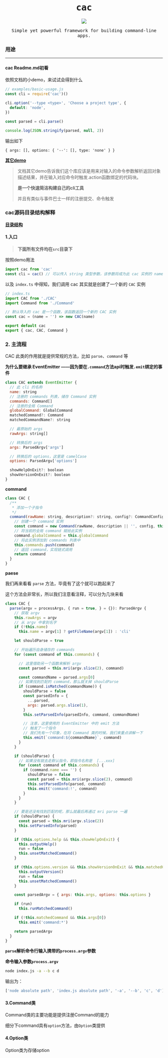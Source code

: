 <h1 align="center"><samp>cac</samp></h1>

<p align="center"><a href="https://github.com/cacjs/cac"><img src="https://img.shields.io/badge/-Github-black.svg" /></a></p>

<p align="center"><samp>Simple yet powerful framework for building command-line apps.</samp></p>

### 用途

---

#### cac Readme.md初看

依照文档的小demo，来试试会得到什么

```js
// examples/basic-usage.js
const cli = require('cac')()

cli.option('--type <type>', 'Choose a project type', {
  default: 'node',
})

const parsed = cli.parse()

console.log(JSON.stringify(parsed, null, 2))
```

输出如下

```
{ args: [], options: { '--': [], type: 'none' } }
```

**[其它demo](https://github.com/cacjs/cac)**

> ​	文档其它demo告诉我们这个库应该是用来对输入的命令参数解析返回对象描述结果，并在输入对应命令时触发.action函数绑定的代码块。
>
> **是一个快速简洁构建自己的cli工具**
>
> 并且有类似与事件巴士一样的注册提交、命令触发

### cac源码目录结构解释

**[目录结构](./dict_struct.md)**

#### 1.入口

> **下面所有文件均在`src`目录下**

按照demo用法

```js
import cac from 'cac'
const cli = cac() // 可以传入 string 类型参数，该参数将成为此 cac 实例的 name
```

以及 `index.ts` 中得知，我们调用 cac 其实就是创建了一个新的 `CAC` 实例

```js
// index.ts
import CAC from './CAC'
import Command from './Command'

// 默认导入的 cac 是一个函数，该函数返回一个新的 CAC 实例
const cac = (name = '') => new CAC(name)

export default cac
export { cac, CAC, Command }
```

### 2. 主流程

CAC 此类的作用就是提供常规的方法，比如 `parse`、`command` 等

**为什么要继承 EventEmitter ——因为要在`.command`方法api时触发`.emit`绑定的事件**

```js
class CAC extends EventEmitter {
  // 此 cli 的名称
  name: string
  // 注册的 commands 列表，储存 Command 实例
  commands: Command[]
  // 注册的全局 Command
  globalCommand: GlobalCommand
  matchedCommand?: Command
  matchedCommandName?: string

  // 最原始的 args
  rawArgs: string[]

  // 转换后的 args
  args: ParsedArgv['args']

  // 转换后的 options，这里是 camelCase
  options: ParsedArgv['options']

  showHelpOnExit?: boolean
  showVersionOnExit?: boolean
}
```

**command**

```js
class CAC {
  /**
   * 添加一个子指令
   */
  command(rawName: string, description?: string, config?: CommandConfig) {
    // 创建一个 command 实例
    const command = new Command(rawName, description || '', config, this)
    // 将当前的全局 command 赋给此实例
    command.globalCommand = this.globalCommand
    // 将此实例添加到 commands 列表中
    this.commands.push(command)
    // 返回 command，实现链式调用
    return command
  }
}
```

**paese**

我们再来看看 `parse` 方法，毕竟有了这个就可以跑起来了

这个方法会非常长，所以我们注意看注释，可以分为几块来看

```js
class CAC {
  parse(argv = processArgs, { run = true, } = {}): ParsedArgv {
    // 获取 argv
    this.rawArgs = argv
    // 从 argv 中拿到名字
    if (!this.name)
      this.name = argv[1] ? getFileName(argv[1]) : 'cli'

    let shouldParse = true

    // 开始遍历自身储存的 commands
    for (const command of this.commands) {

      // 这里借助另一个函数来解析 argv
      const parsed = this.mri(argv.slice(2), command)

      const commandName = parsed.args[0]
      // 如果找到匹配的 command，那么就关掉 shouldParse
      if (command.isMatched(commandName)) {
        shouldParse = false
        const parsedInfo = {
          ...parsed,
          args: parsed.args.slice(1),
        }
        this.setParsedInfo(parsedInfo, command, commandName)

        // 注意，这里使用的 EventEmitter 中的 emit 方法
        // 触发了一个指令
        // 我们先有一个印象，在将 Command 类的时候，我们来重点讲解一下
        this.emit(`command:${commandName}`, command)
      }
    }

    if (shouldParse) {
      // 如果没有就去走默认指令，即指令名称是  [...xxx]
      for (const command of this.commands) {
        if (command.name === '') {
          shouldParse = false
          const parsed = this.mri(argv.slice(2), command)
          this.setParsedInfo(parsed, command)
          this.emit('command:!', command)
        }
      }
    }

    // 要是还没有找到匹配的呢，那么就最后再通过 mri parse 一遍
    if (shouldParse) {
      const parsed = this.mri(argv.slice(2))
      this.setParsedInfo(parsed)
    }

    if (this.options.help && this.showHelpOnExit) {
      this.outputHelp()
      run = false
      this.unsetMatchedCommand()
    }

    if (this.options.version && this.showVersionOnExit && this.matchedCommandName == null) {
      this.outputVersion()
      run = false
      this.unsetMatchedCommand()
    }

    const parsedArgv = { args: this.args, options: this.options }

    if (run)
      this.runMatchedCommand()

    if (!this.matchedCommand && this.args[0])
      this.emit('command:*')

    return parsedArgv
  }
}
```

**`parse`解析命令行输入携带的`process.argv`参数**

**命令输入参数`process.argv`**

```bash
node index.js -a --b c d
```

输出为：

```js
['node absolute path', 'index.js absolute path', '-a', '--b', 'c', 'd']
```

#### 3.Command类

Command类的主要功能是提供注册Command的能力

细分下command具有`option`方法，由`Option`类提供

#### 4.Option类

Option类为存储option




